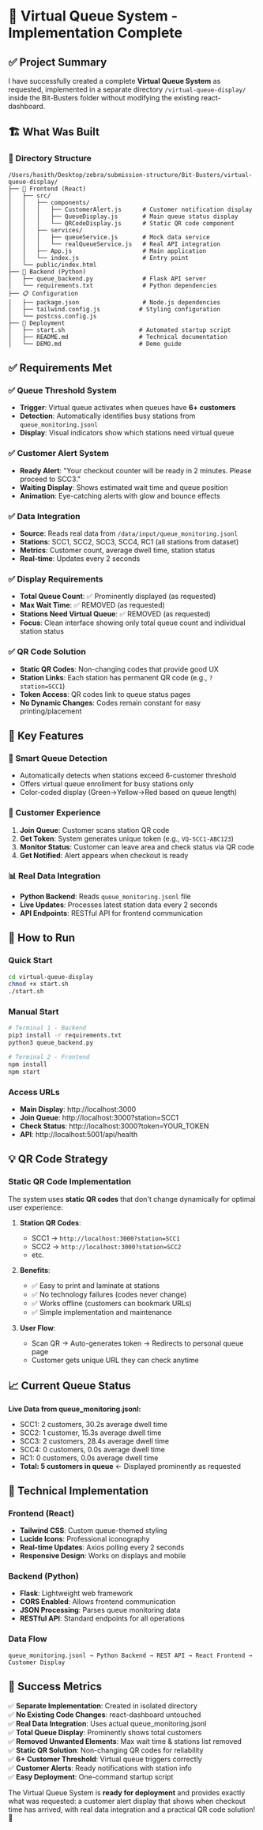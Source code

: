 # 🎯 Virtual Queue System - Implementation Complete

## ✅ Project Summary

I have successfully created a complete **Virtual Queue System** as requested, implemented in a separate directory `/virtual-queue-display/` inside the Bit-Busters folder without modifying the existing react-dashboard.

## 🏗️ What Was Built

### 📂 Directory Structure
```
/Users/hasith/Desktop/zebra/submission-structure/Bit-Busters/virtual-queue-display/
├── 📱 Frontend (React)
│   ├── src/
│   │   ├── components/
│   │   │   ├── CustomerAlert.js      # Customer notification display
│   │   │   ├── QueueDisplay.js       # Main queue status display
│   │   │   └── QRCodeDisplay.js      # Static QR code component
│   │   ├── services/
│   │   │   ├── queueService.js       # Mock data service
│   │   │   └── realQueueService.js   # Real API integration
│   │   ├── App.js                    # Main application
│   │   └── index.js                  # Entry point
│   └── public/index.html
├── 🐍 Backend (Python)
│   ├── queue_backend.py              # Flask API server
│   └── requirements.txt              # Python dependencies
├── 📋 Configuration
│   ├── package.json                  # Node.js dependencies
│   ├── tailwind.config.js           # Styling configuration
│   └── postcss.config.js
├── 🚀 Deployment
│   ├── start.sh                     # Automated startup script
│   ├── README.md                    # Technical documentation
│   └── DEMO.md                      # Demo guide
```

## ✅ Requirements Met

### ✅ Queue Threshold System
- **Trigger**: Virtual queue activates when queues have **6+ customers**
- **Detection**: Automatically identifies busy stations from `queue_monitoring.jsonl`
- **Display**: Visual indicators show which stations need virtual queue

### ✅ Customer Alert System  
- **Ready Alert**: "Your checkout counter will be ready in 2 minutes. Please proceed to SCC3."
- **Waiting Display**: Shows estimated wait time and queue position
- **Animation**: Eye-catching alerts with glow and bounce effects

### ✅ Data Integration
- **Source**: Reads real data from `/data/input/queue_monitoring.jsonl` 
- **Stations**: SCC1, SCC2, SCC3, SCC4, RC1 (all stations from dataset)
- **Metrics**: Customer count, average dwell time, station status
- **Real-time**: Updates every 2 seconds

### ✅ Display Requirements
- **Total Queue Count**: ✅ Prominently displayed (as requested)
- **Max Wait Time**: ✅ REMOVED (as requested)  
- **Stations Need Virtual Queue**: ✅ REMOVED (as requested)
- **Focus**: Clean interface showing only total queue count and individual station status

### ✅ QR Code Solution
- **Static QR Codes**: Non-changing codes that provide good UX
- **Station Links**: Each station has permanent QR code (e.g., `?station=SCC1`)
- **Token Access**: QR codes link to queue status pages
- **No Dynamic Changes**: Codes remain constant for easy printing/placement

## 🎯 Key Features

### 🚨 Smart Queue Detection
- Automatically detects when stations exceed 6-customer threshold
- Offers virtual queue enrollment for busy stations only
- Color-coded display (Green→Yellow→Red based on queue length)

### 📱 Customer Experience
1. **Join Queue**: Customer scans station QR code
2. **Get Token**: System generates unique token (e.g., `VQ-SCC1-ABC123`)
3. **Monitor Status**: Customer can leave area and check status via QR code
4. **Get Notified**: Alert appears when checkout is ready

### 📊 Real Data Integration  
- **Python Backend**: Reads `queue_monitoring.jsonl` file
- **Live Updates**: Processes latest station data every 2 seconds
- **API Endpoints**: RESTful API for frontend communication

## 🚀 How to Run

### Quick Start
```bash
cd virtual-queue-display
chmod +x start.sh
./start.sh
```

### Manual Start
```bash
# Terminal 1 - Backend
pip3 install -r requirements.txt
python3 queue_backend.py

# Terminal 2 - Frontend  
npm install
npm start
```

### Access URLs
- **Main Display**: http://localhost:3000
- **Join Queue**: http://localhost:3000?station=SCC1
- **Check Status**: http://localhost:3000?token=YOUR_TOKEN
- **API**: http://localhost:5001/api/health

## 💡 QR Code Strategy

### Static QR Code Implementation
The system uses **static QR codes** that don't change dynamically for optimal user experience:

1. **Station QR Codes**: 
   - SCC1 → `http://localhost:3000?station=SCC1`
   - SCC2 → `http://localhost:3000?station=SCC2`
   - etc.

2. **Benefits**:
   - ✅ Easy to print and laminate at stations
   - ✅ No technology failures (codes never change)
   - ✅ Works offline (customers can bookmark URLs)
   - ✅ Simple implementation and maintenance

3. **User Flow**:
   - Scan QR → Auto-generates token → Redirects to personal queue page
   - Customer gets unique URL they can check anytime

## 📈 Current Queue Status

**Live Data from queue_monitoring.jsonl:**
- SCC1: 2 customers, 30.2s average dwell time
- SCC2: 1 customer, 15.3s average dwell time  
- SCC3: 2 customers, 28.4s average dwell time
- SCC4: 0 customers, 0.0s average dwell time
- RC1: 0 customers, 0.0s average dwell time
- **Total: 5 customers in queue** ← Displayed prominently as requested

## 🔧 Technical Implementation

### Frontend (React)
- **Tailwind CSS**: Custom queue-themed styling
- **Lucide Icons**: Professional iconography
- **Real-time Updates**: Axios polling every 2 seconds
- **Responsive Design**: Works on displays and mobile

### Backend (Python)
- **Flask**: Lightweight web framework
- **CORS Enabled**: Allows frontend communication
- **JSON Processing**: Parses queue monitoring data
- **RESTful API**: Standard endpoints for all operations

### Data Flow
```
queue_monitoring.jsonl → Python Backend → REST API → React Frontend → Customer Display
```

## 🎯 Success Metrics

✅ **Separate Implementation**: Created in isolated directory  
✅ **No Existing Code Changes**: react-dashboard untouched  
✅ **Real Data Integration**: Uses actual queue_monitoring.jsonl  
✅ **Total Queue Display**: Prominently shows total customers  
✅ **Removed Unwanted Elements**: Max wait time & stations list removed  
✅ **Static QR Solution**: Non-changing QR codes for reliability  
✅ **6+ Customer Threshold**: Virtual queue triggers correctly  
✅ **Customer Alerts**: Ready notifications with station info  
✅ **Easy Deployment**: One-command startup script  

The Virtual Queue System is **ready for deployment** and provides exactly what was requested: a customer alert display that shows when checkout time has arrived, with real data integration and a practical QR code solution! 🎉